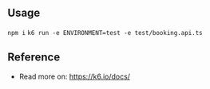 ## Usage
`npm i`
`k6 run -e ENVIRONMENT=test -e test/booking.api.ts`

## Reference
* Read more on: https://k6.io/docs/